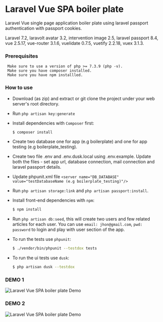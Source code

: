 # Laravel Vue SPA boiler plate

Laravel Vue single page application boiler plate using laravel passport authentication with passport cookies.

Laravel 7.2, laravolt avatar 3.2, intervention image 2.5, laravel passport 8.4, vue 2.5.17, vue-router 3.1.6, 
vuelidate 0.7.5, vuetify 2.2.18, vuex 3.1.3.
  
 
### Prerequisites
```
 Make sure to use a version of php >= 7.3.9 (php -v).
 Make sure you have composer installed.
 Make sure you have npm installled.   
```

### How to use
- Download (as zip) and extract or git clone the project under your web server's root directory.
 
- Run `php artisan key:generate`

- Install dependencies with `Composer` first:
  ```bash
  $ composer install
  ```

- Create two database one for app (e.g boilerplate) and one for app testing (e.g boilerplate_testing).

- Create two file .env and .env.dusk.local using .env.example. Update both the files - set app url, database connection, mail connection and laravel passport details.

- Update phpunit.xml file `<server name="DB_DATABASE" value="testDatabaseName (e.g boilerplate_testing)"/>` 

- Run `php artisan storage:link` and `php artisan passport:install`.
   
- Install front-end dependencies with `npm`:
  ```bash
  $ npm install
  ``` 

- Run `php artisan db:seed`, this will create two users and few related articles for each user. 
  You can use `email: jhon@gmail.com`, `pwd: password` to login and play with user section of the app.
  
- To run the tests use `phpunit`:   
  ```bash
  $ ./vendor/bin/phpunit --testdox tests
  ```

- To run the ui tests use `dusk`:   
    ```bash
    $ php artisan dusk --testdox
    ```

 ### DEMO 1
 ![Laravel Vue SPA boiler plate Demo](demo01.gif)
 
 ### DEMO 2
 ![Laravel Vue SPA boiler plate Demo](demo02.gif)




